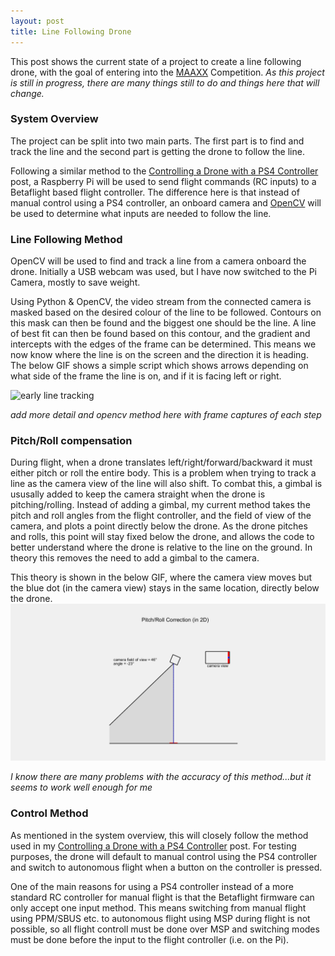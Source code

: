 ```yaml
---
layout: post
title: Line Following Drone
---
```


This post shows the current state of a project to create a line following drone, with the goal of entering into the [MAAXX](https://maaxx-europe.com/) Competition. *As this project is still in progress, there are many things still to do and things here that will change.*

### System Overview

The project can be split into two main parts. The first part is to find and track the line and the second part is getting the drone to follow the line.

Following a similar method to the [Controlling a Drone with a PS4 Controller](https://jordancormack.github.io/DS4/) post, a Raspberry Pi will be used to send flight commands (RC inputs) to a Betaflight based flight controller. The difference here is that instead of manual control using a PS4 controller, an onboard camera and [OpenCV](https://opencv.org/) will be used to determine what inputs are needed to follow the line.

### Line Following Method

OpenCV will be used to find and track a line from a camera onboard the drone. Initially a USB webcam was used, but I have now switched to the Pi Camera, mostly to save weight.

Using Python & OpenCV, the video stream from the connected camera is masked based on the desired colour of the line to be followed. Contours on this mask can then be found and the biggest one should be the line. A line of best fit can then be found based on this contour, and the gradient and intercepts with the edges of the frame can be determined. This means we now know where the line is on the screen and the direction it is heading. The below GIF shows a simple script which shows arrows depending on what side of the frame the line is on, and if it is facing left or right.

<img src="/images/drone_early_line.gif" alt="early line tracking" class="inline">

*add more detail and opencv method here with frame captures of each step*

### Pitch/Roll compensation

During flight, when a drone translates left/right/forward/backward it must either pitch or roll the entire body. This is a problem when trying to track a line as the camera view of the line will also shift. To combat this, a gimbal is ususally added to keep the camera straight when the drone is pitching/rolling. Instead of adding a gimbal, my current method takes the pitch and roll angles from the flight controller, and the field of view of the camera, and plots a point directly below the drone. As the drone pitches and rolls, this point will stay fixed below the drone, and allows the code to better understand where the drone is relative to the line on the ground. In theory this removes the need to add a gimbal to the camera.

This theory is shown in the below GIF, where the camera view moves but the blue dot (in the camera view) stays in the same location, directly below the drone.
<img src="/images/test_gif.gif" alt="pitch/roll compensation" class="inline">

*I know there are many problems with the accuracy of this method...but it seems to work well enough for me*

### Control Method

As mentioned in the system overview, this will closely follow the method used in my [Controlling a Drone with a PS4 Controller](https://jordancormack.github.io/DS4/) post. For testing purposes, the drone will default to manual control using the PS4 controller and switch to autonomous flight when a button on the controller is pressed.

One of the main reasons for using a PS4 controller instead of a more standard RC controller for manual flight is that the Betaflight firmware can only accept one input method. This means switching from manual flight using PPM/SBUS etc. to autonomous flight using MSP during flight is not possible, so all flight controll must be done over MSP and switching modes must be done before the input to the flight controller (i.e. on the Pi).
